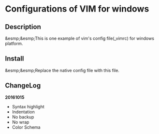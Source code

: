 # Configurations of VIM for windows

## Description
&esmp;&esmp;This is one example of vim's config file(\_vimrc) for windows platform.

## Install
&esmp;&esmp;Replace the native config file with this file.

## ChangeLog
**20161015**
- Syntax highlight
- Indentation
- No backup
- No wrap
- Color Schema
